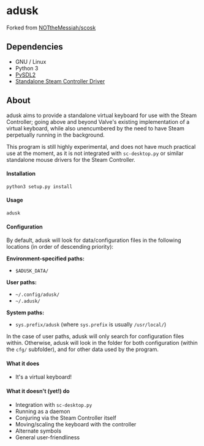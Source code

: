 # adusk

Forked from [NOTtheMessiah/scosk](https://github.com/NOTtheMessiah/scosk)

## Dependencies

* GNU / Linux
* Python 3
* [PySDL2](http://http://pysdl2.readthedocs.org)
* [Standalone Steam Controller Driver](https://github.com/ynsta/steamcontroller)

## About

adusk aims to provide a standalone virtual keyboard for use with the Steam Controller; going above
and beyond Valve's existing implementation of a virtual keyboard, while also unencumbered
by the need to have Steam perpetually running in the background.

This program is still highly experimental, and does not have much practical use at the moment,
as it is not integrated with `sc-desktop.py` or similar standalone mouse drivers for the Steam
Controller.

#### Installation

```
python3 setup.py install
```

#### Usage

```
adusk
```

#### Configuration

By default, adusk will look for data/configuration files in the following
locations (in order of descending priority):

**Environment-specified paths:**

- `$ADUSK_DATA/`

**User paths:**

- `~/.config/adusk/`
- `~/.adusk/`

**System paths:**

- `sys.prefix/adusk` (where `sys.prefix` is usually `/usr/local/`)

In the case of user paths, adusk will only search for configuration files within.
Otherwise, adusk will look in the folder for both configuration (within the `cfg/`
subfolder), and for other data used by the program.

#### What it does

- It's a virtual keyboard!

#### What it doesn't (yet!) do

- Integration with `sc-desktop.py`
- Running as a daemon
- Conjuring via the Steam Controller itself
- Moving/scaling the keyboard with the controller
- Alternate symbols
- General user-friendliness
